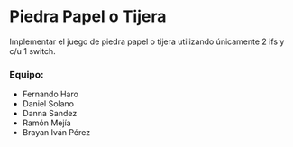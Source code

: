 # Piedra Papel o Tijera

Implementar el juego de piedra papel o tijera utilizando únicamente 2 ifs y c/u 1 switch.

### Equipo:

- Fernando Haro
- Daniel Solano
- Danna Sandez
- Ramón Mejía
- Brayan Iván Pérez
